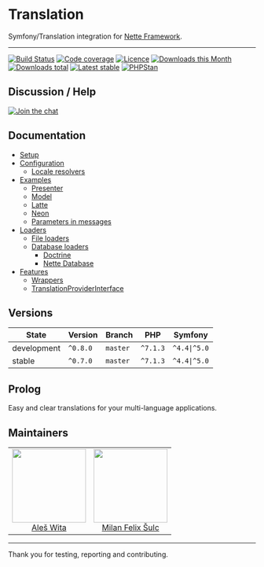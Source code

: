 # Translation
Symfony/Translation integration for [Nette Framework](https://nette.org).

-----

[![Build Status](https://travis-ci.org/contributte/translation.svg?branch=master)](https://travis-ci.org/contributte/translation)
[![Code coverage](https://coveralls.io/repos/github/contributte/translation/badge.svg?branch=master)](https://coveralls.io/github/contributte/translation?branch=master)
[![Licence](https://img.shields.io/packagist/l/contributte/translation.svg?style=flat-square)](https://packagist.org/packages/contributte/translation)
[![Downloads this Month](https://img.shields.io/packagist/dm/contributte/translation.svg?style=flat-square)](https://packagist.org/packages/contributte/translation)
[![Downloads total](https://img.shields.io/packagist/dt/contributte/translation.svg?style=flat-square)](https://packagist.org/packages/contributte/translation)
[![Latest stable](https://img.shields.io/packagist/v/contributte/translation.svg?style=flat-square)](https://packagist.org/packages/contributte/translation)
[![PHPStan](https://img.shields.io/badge/PHPStan-enabled-brightgreen.svg?style=flat-square)](https://github.com/phpstan/phpstan)

## Discussion / Help
[![Join the chat](https://img.shields.io/gitter/room/contributte/contributte.svg?style=flat-square)](http://bit.ly/ctteg)

## Documentation

- [Setup](.docs/README.md#setup)
- [Configuration](.docs/README.md#configuration)
	- [Locale resolvers](.docs/README.md#locale-resolvers)
- [Examples](.docs/README.md#examples)
	- [Presenter](.docs/README.md#presenter)
	- [Model](.docs/README.md#model)
	- [Latte](.docs/README.md#latte)
	- [Neon](.docs/README.md#neon)
	- [Parameters in messages](.docs/README.md#parameters-in-messages)
- [Loaders](.docs/README.md#loaders)	
	- [File loaders](.docs/README.md#file-loaders)
	- [Database loaders](.docs/README.md#database-loaders)
		- [Doctrine](.docs/README.md#doctrine)
		- [Nette Database](.docs/README.md#nette-database)
- [Features](.docs/README.md#features)
	- [Wrappers](.docs/README.md#wrappers)
	- [TranslationProviderInterface](.docs/README.md#translationproviderinterface)

## Versions
| State       | Version   | Branch   | PHP      | Symfony      |
|-------------|-----------|----------|----------|--------------|
| development | `^0.8.0`  | `master` | `^7.1.3` | `^4.4\|^5.0` |
| stable      | `^0.7.0`  | `master` | `^7.1.3` | `^4.4\|^5.0` |

## Prolog
Easy and clear translations for your multi-language applications.

## Maintainers
<table>
	<tbody>
		<tr>
			<td align="center">
				<a href="https://github.com/aleswita">
					<img width="150" height="150" src="https://avatars1.githubusercontent.com/u/6991688?s=460&amp;v=4">
				</a>
				<br>
				<a href="https://github.com/mabar">Aleš Wita</a>
			</td>
			<td align="center">
				<a href="https://github.com/f3l1x">
					<img width="150" height="150" src="https://avatars2.githubusercontent.com/u/538058?v=3&s=150">
				</a>
				<br>
				<a href="https://github.com/f3l1x">Milan Felix Šulc</a>
			</td>
		</tr>
	</tbody>
</table>

-----

Thank you for testing, reporting and contributing.
